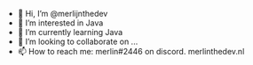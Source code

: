 - 👋 Hi, I’m @merlijnthedev
- 👀 I’m interested in Java
- 🌱 I’m currently learning Java
- 💞️ I’m looking to collaborate on ...
- 📫 How to reach me: merlin#2446 on discord. merlinthedev.nl

<!---
merlijnthedev/merlijnthedev is a ✨ special ✨ repository because its `README.md` (this file) appears on your GitHub profile.
You can click the Preview link to take a look at your changes.
--->
